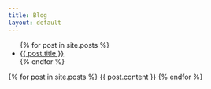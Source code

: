 ```yaml
---
title: Blog
layout: default
---
```


<ul>
{% for post in site.posts %}
  <li>
    <a href="{{ post.url }}">{{ post.title }}</a>
  </li>
{% endfor %}
</ul>

{% for post in site.posts %}
{{ post.content }}
{% endfor %}
